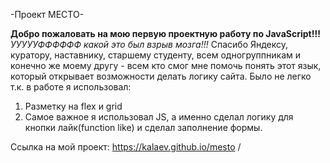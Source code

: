 -Проект МЕСТО-

**Добро пожаловать на мою первую проектную работу по JavaScript!!!**
_УУУУУФФФФФФ какой это был взрыв мозга!!!_ Спасибо Яндексу, куратору, наставнику, старшему студенту, всем одногруппникам и конечно же моему другу - всем кто смог мне помочь понять этот язык, который открывает возможности делать логику сайта. Было не легко т.к. в работе я использовал:

1. Разметку на flex и grid
2. Самое важное я использовал JS, а именно сделал логику для кнопки лайк(function like) и сделал заполнение формы.

Ссылка на мой проект: https://kalaev.github.io/mesto /
